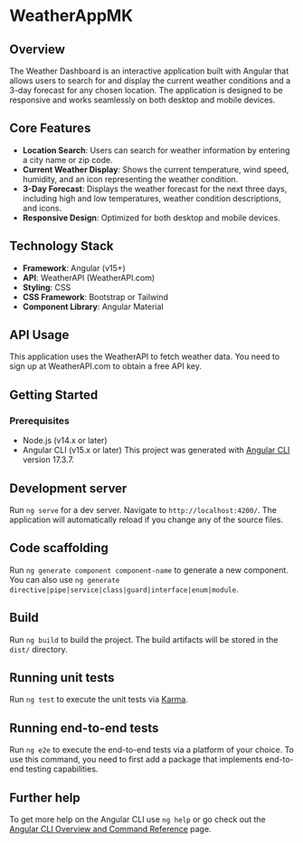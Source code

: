 # WeatherAppMK

## Overview

The Weather Dashboard is an interactive application built with Angular that allows users to search for and display the current weather conditions and a 3-day forecast for any chosen location. The application is designed to be responsive and works seamlessly on both desktop and mobile devices.

## Core Features

- **Location Search**: Users can search for weather information by entering a city name or zip code.
- **Current Weather Display**: Shows the current temperature, wind speed, humidity, and an icon representing the weather condition.
- **3-Day Forecast**: Displays the weather forecast for the next three days, including high and low temperatures, weather condition descriptions, and icons.
- **Responsive Design**: Optimized for both desktop and mobile devices.

## Technology Stack

- **Framework**: Angular (v15+)
- **API**: WeatherAPI (WeatherAPI.com)
- **Styling**: CSS
- **CSS Framework**: Bootstrap or Tailwind
- **Component Library**: Angular Material

## API Usage

This application uses the WeatherAPI to fetch weather data. You need to sign up at WeatherAPI.com to obtain a free API key.

## Getting Started

### Prerequisites

- Node.js (v14.x or later)
- Angular CLI (v15.x or later)
This project was generated with [Angular CLI](https://github.com/angular/angular-cli) version 17.3.7.

## Development server

Run `ng serve` for a dev server. Navigate to `http://localhost:4200/`. The application will automatically reload if you change any of the source files.

## Code scaffolding

Run `ng generate component component-name` to generate a new component. You can also use `ng generate directive|pipe|service|class|guard|interface|enum|module`.

## Build

Run `ng build` to build the project. The build artifacts will be stored in the `dist/` directory.

## Running unit tests

Run `ng test` to execute the unit tests via [Karma](https://karma-runner.github.io).

## Running end-to-end tests

Run `ng e2e` to execute the end-to-end tests via a platform of your choice. To use this command, you need to first add a package that implements end-to-end testing capabilities.

## Further help

To get more help on the Angular CLI use `ng help` or go check out the [Angular CLI Overview and Command Reference](https://angular.io/cli) page.
